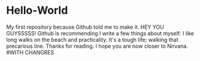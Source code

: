 # Hello-World
My first repository because Github told me to make it.
HEY YOU GUYSSSSS! Github is recommending I write a few things about myself:
I like long walks on the beach and practicality.
It's a tough life; walking that precarious line.
Thanks for reading. I hope you are now closer to Nirvana.
#WITH CHANGRES

